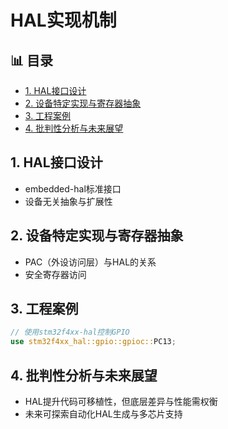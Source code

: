 ﻿# HAL实现机制


## 📊 目录

- [1. HAL接口设计](#1-hal接口设计)
- [2. 设备特定实现与寄存器抽象](#2-设备特定实现与寄存器抽象)
- [3. 工程案例](#3-工程案例)
- [4. 批判性分析与未来展望](#4-批判性分析与未来展望)


## 1. HAL接口设计

- embedded-hal标准接口
- 设备无关抽象与扩展性

## 2. 设备特定实现与寄存器抽象

- PAC（外设访问层）与HAL的关系
- 安全寄存器访问

## 3. 工程案例

```rust
// 使用stm32f4xx-hal控制GPIO
use stm32f4xx_hal::gpio::gpioc::PC13;
```

## 4. 批判性分析与未来展望

- HAL提升代码可移植性，但底层差异与性能需权衡
- 未来可探索自动化HAL生成与多芯片支持
